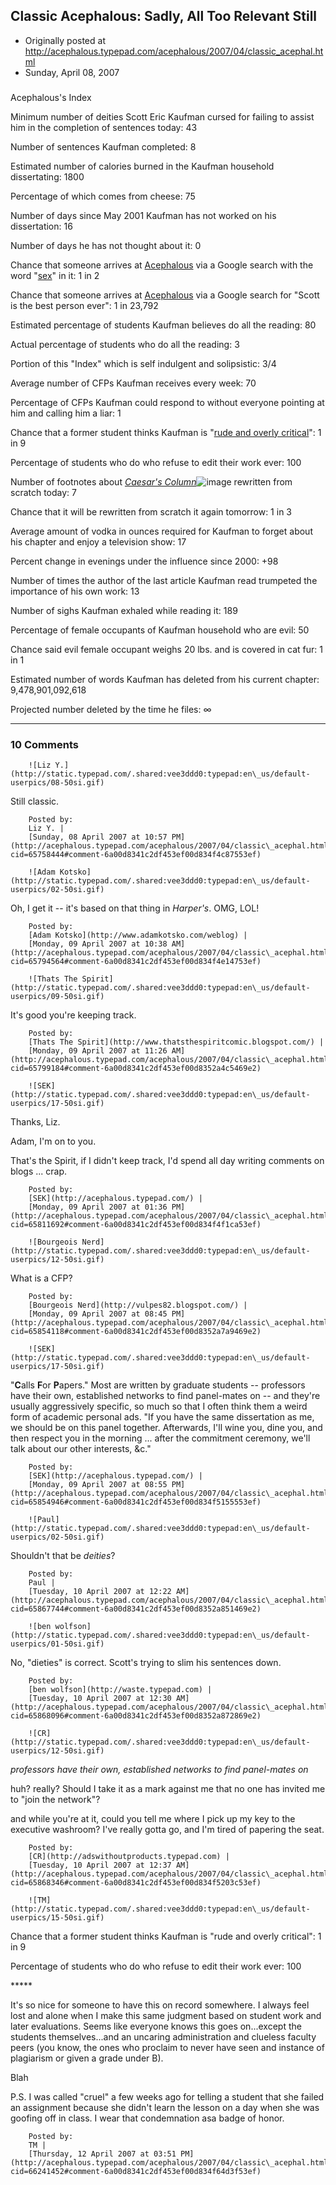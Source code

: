 ## Classic Acephalous: Sadly, All Too Relevant Still

 * Originally posted at http://acephalous.typepad.com/acephalous/2007/04/classic_acephal.html
 * Sunday, April 08, 2007



### 

Acephalous's Index

Minimum number of deities Scott Eric Kaufman cursed for failing to assist him in the completion of sentences today: 43

Number of sentences Kaufman completed: 8

Estimated number of calories burned in the Kaufman household dissertating: 1800

Percentage of which comes from cheese: 75

Number of days since May 2001 Kaufman has not worked on his dissertation: 16

Number of days he has not thought about it: 0

Chance that someone arrives at [Acephalous](http://acephalous.typepad.com/) via a Google search with the word "[sex](http://search.msn.com/results.aspx?srch=105&FORM=AS5&q=two+people+having+sex)" in it: 1 in 2

Chance that someone arrives at [Acephalous](http://acephalous.typepad.com/) via a Google search for "Scott is the best person ever": 1 in 23,792

Estimated percentage of students Kaufman believes do all the reading: 80

Actual percentage of students who do all the reading: 3

Portion of this "Index" which is self indulgent and solipsistic: 3/4

Average number of CFPs Kaufman receives every week: 70

Percentage of CFPs Kaufman could respond to without everyone pointing at him and calling him a liar: 1

Chance that a former student thinks Kaufman is "[rude and overly critical](http://www.ratemyprofessors.com/ShowRatings.jsp?tid=254703&page=2)": 1 in 9

Percentage of students who do who refuse to edit their work ever: 100

Number of footnotes about [_Caesar's Column_](http://www.amazon.com/exec/obidos/redirect?link\_code=ur2&tag=diesekoschmar-20&camp=1789&creative=9325&path=http%!A(MISSING)%!F(MISSING)%!F(MISSING)www.amazon.com%!F(MISSING)gp%!F(MISSING)product%!F(MISSING)0819566667)![image](http://www.assoc-amazon.com/e/ir?t=diesekoschmar-20&l=ur2&o=1) rewritten from scratch today: 7

Chance that it will be rewritten from scratch it again tomorrow: 1 in 3

Average amount of vodka in ounces required for Kaufman to forget about his chapter and enjoy a television show: 17

Percent change in evenings under the influence since 2000: +98

Number of times the author of the last article Kaufman read trumpeted the importance of his own work: 13

Number of sighs Kaufman exhaled while reading it: 189

Percentage of female occupants of Kaufman household who are evil: 50

Chance said evil female occupant weighs 20 lbs. and is covered in cat fur: 1 in 1

Estimated number of words Kaufman has deleted from his current chapter: 9,478,901,092,618

Projected number deleted by the time he files: 
∞

		

* * *

### 10 Comments 

		

                
[]()

	

		![Liz Y.](http://static.typepad.com/.shared:vee3ddd0:typepad:en\_us/default-userpics/08-50si.gif)
	

	

		

Still classic.

	

		Posted by:
		Liz Y. |
		[Sunday, 08 April 2007 at 10:57 PM](http://acephalous.typepad.com/acephalous/2007/04/classic\_acephal.html?cid=65758444#comment-6a00d8341c2df453ef00d834f4c87553ef)

[]()

	

		![Adam Kotsko](http://static.typepad.com/.shared:vee3ddd0:typepad:en\_us/default-userpics/02-50si.gif)
	

	

		

Oh, I get it -- it's based on that thing in _Harper's_.  OMG, LOL!

	

		Posted by:
		[Adam Kotsko](http://www.adamkotsko.com/weblog) |
		[Monday, 09 April 2007 at 10:38 AM](http://acephalous.typepad.com/acephalous/2007/04/classic\_acephal.html?cid=65794564#comment-6a00d8341c2df453ef00d834f4e14753ef)

[]()

	

		![Thats The Spirit](http://static.typepad.com/.shared:vee3ddd0:typepad:en\_us/default-userpics/09-50si.gif)
	

	

		

It's good you're keeping track.

	

		Posted by:
		[Thats The Spirit](http://www.thatsthespiritcomic.blogspot.com/) |
		[Monday, 09 April 2007 at 11:26 AM](http://acephalous.typepad.com/acephalous/2007/04/classic\_acephal.html?cid=65799184#comment-6a00d8341c2df453ef00d8352a4c5469e2)

[]()

	

		![SEK](http://static.typepad.com/.shared:vee3ddd0:typepad:en\_us/default-userpics/17-50si.gif)
	

	

		

Thanks, Liz. 

Adam, I'm on to you.

That's the Spirit, if I didn't keep track, I'd spend all day writing comments on blogs ... crap.

	

		Posted by:
		[SEK](http://acephalous.typepad.com/) |
		[Monday, 09 April 2007 at 01:36 PM](http://acephalous.typepad.com/acephalous/2007/04/classic\_acephal.html?cid=65811692#comment-6a00d8341c2df453ef00d834f4f1ca53ef)

[]()

	

		![Bourgeois Nerd](http://static.typepad.com/.shared:vee3ddd0:typepad:en\_us/default-userpics/12-50si.gif)
	

	

		

What is a CFP?

	

		Posted by:
		[Bourgeois Nerd](http://vulpes82.blogspot.com/) |
		[Monday, 09 April 2007 at 08:45 PM](http://acephalous.typepad.com/acephalous/2007/04/classic\_acephal.html?cid=65854118#comment-6a00d8341c2df453ef00d8352a7a9469e2)

[]()

	

		![SEK](http://static.typepad.com/.shared:vee3ddd0:typepad:en\_us/default-userpics/17-50si.gif)
	

	

		

"**C**alls **F**or **P**apers."  Most are written by graduate students -- professors have their own, established networks to find panel-mates on -- and they're usually aggressively specific, so much so that I often think them a weird form of academic personal ads.  "If you have the same dissertation as me, we should be on this panel together.  Afterwards, I'll wine you, dine you, and then respect you in the morning ... after the commitment ceremony, we'll talk about our other interests, &c."

	

		Posted by:
		[SEK](http://acephalous.typepad.com/) |
		[Monday, 09 April 2007 at 08:55 PM](http://acephalous.typepad.com/acephalous/2007/04/classic\_acephal.html?cid=65854946#comment-6a00d8341c2df453ef00d834f5155553ef)

[]()

	

		![Paul](http://static.typepad.com/.shared:vee3ddd0:typepad:en\_us/default-userpics/02-50si.gif)
	

	

		

Shouldn't that be _deities_?

	

		Posted by:
		Paul |
		[Tuesday, 10 April 2007 at 12:22 AM](http://acephalous.typepad.com/acephalous/2007/04/classic\_acephal.html?cid=65867744#comment-6a00d8341c2df453ef00d8352a851469e2)

[]()

	

		![ben wolfson](http://static.typepad.com/.shared:vee3ddd0:typepad:en\_us/default-userpics/01-50si.gif)
	

	

		

No, "dieties" is correct.  Scott's trying to slim his sentences down.

	

		Posted by:
		[ben wolfson](http://waste.typepad.com) |
		[Tuesday, 10 April 2007 at 12:30 AM](http://acephalous.typepad.com/acephalous/2007/04/classic\_acephal.html?cid=65868096#comment-6a00d8341c2df453ef00d8352a872869e2)

[]()

	

		![CR](http://static.typepad.com/.shared:vee3ddd0:typepad:en\_us/default-userpics/12-50si.gif)
	

	

		

_professors have their own, established networks to find panel-mates on_

huh? really? Should I take it as a mark against me that no one has invited me to "join the network"? 

and while you're at it, could you tell me where I pick up my key to the executive washroom? I've really gotta go, and I'm tired of papering the seat. 

	

		Posted by:
		[CR](http://adswithoutproducts.typepad.com) |
		[Tuesday, 10 April 2007 at 12:37 AM](http://acephalous.typepad.com/acephalous/2007/04/classic\_acephal.html?cid=65868346#comment-6a00d8341c2df453ef00d834f5203c53ef)

[]()

	

		![TM](http://static.typepad.com/.shared:vee3ddd0:typepad:en\_us/default-userpics/15-50si.gif)
	

	

		

Chance that a former student thinks Kaufman is "rude and overly critical": 1 in 9

Percentage of students who do who refuse to edit their work ever: 100

\*\*\*\*\*  

It's so nice for someone to have this on record somewhere.  I always feel lost and alone when I make this same judgment based on student work and later evaluations.  Seems like everyone knows this goes on...except the students themselves...and an uncaring administration and clueless faculty peers (you know, the ones who proclaim to never have seen and instance of plagiarism or given a grade under B).

Blah

P.S.  I was called "cruel" a few weeks ago for telling a student that she failed an assignment because she didn't learn the lesson on a day when she was goofing off in class.  I wear that condemnation asa  badge of honor.

	

		Posted by:
		TM |
		[Thursday, 12 April 2007 at 03:51 PM](http://acephalous.typepad.com/acephalous/2007/04/classic\_acephal.html?cid=66241452#comment-6a00d8341c2df453ef00d834f64d3f53ef)

		

        